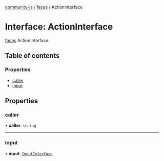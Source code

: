 [community-js](../README.md) / [faces](../modules/faces.md) / ActionInterface

# Interface: ActionInterface

[faces](../modules/faces.md).ActionInterface

## Table of contents

### Properties

- [caller](faces.ActionInterface.md#caller)
- [input](faces.ActionInterface.md#input)

## Properties

### caller

• **caller**: `string`

___

### input

• **input**: [`InputInterface`](faces.InputInterface.md)
